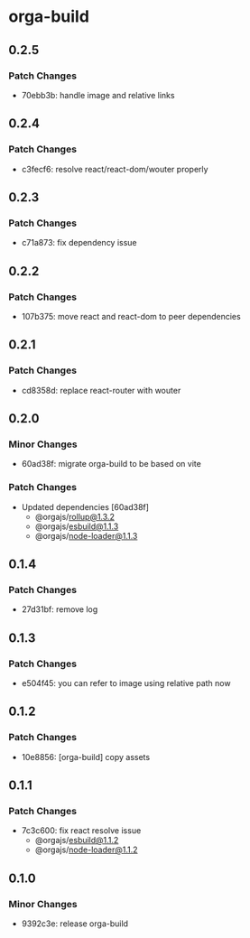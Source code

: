 # orga-build

## 0.2.5

### Patch Changes

- 70ebb3b: handle image and relative links

## 0.2.4

### Patch Changes

- c3fecf6: resolve react/react-dom/wouter properly

## 0.2.3

### Patch Changes

- c71a873: fix dependency issue

## 0.2.2

### Patch Changes

- 107b375: move react and react-dom to peer dependencies

## 0.2.1

### Patch Changes

- cd8358d: replace react-router with wouter

## 0.2.0

### Minor Changes

- 60ad38f: migrate orga-build to be based on vite

### Patch Changes

- Updated dependencies [60ad38f]
  - @orgajs/rollup@1.3.2
  - @orgajs/esbuild@1.1.3
  - @orgajs/node-loader@1.1.3

## 0.1.4

### Patch Changes

- 27d31bf: remove log

## 0.1.3

### Patch Changes

- e504f45: you can refer to image using relative path now

## 0.1.2

### Patch Changes

- 10e8856: [orga-build] copy assets

## 0.1.1

### Patch Changes

- 7c3c600: fix react resolve issue
  - @orgajs/esbuild@1.1.2
  - @orgajs/node-loader@1.1.2

## 0.1.0

### Minor Changes

- 9392c3e: release orga-build
